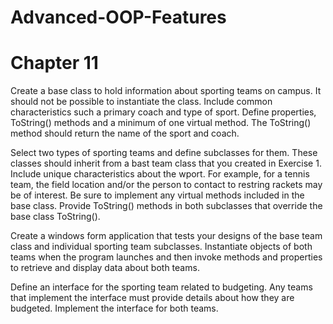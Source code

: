 # Advanced-OOP-Features

# Chapter 11
Create a base class to hold information about sporting teams on campus. It should not be possible to instantiate the class.
Include common characteristics such a primary coach and type of sport. Define properties, ToString() methods and a minimum of one virtual method.
The ToString() method should return the name of the sport and coach.

Select two types of sporting teams and define subclasses for them. These classes should inherit from a bast team class that you created in Exercise 1.
Include unique characteristics about the wport. For example, for a tennis team, the field location and/or the person to contact to restring rackets may be of interest.
Be sure to implement any virtual methods included in the base class. Provide ToString() methods in both subclasses that override the base class ToString().

Create a windows form application that tests your designs of the base team class and individual sporting team subclasses.
Instantiate objects of both teams when the program launches and then invoke methods and properties to retrieve and display data about both teams.

Define an interface for the sporting team related to budgeting. Any teams that implement the interface must provide details about how they are budgeted.
Implement the interface for both teams.
